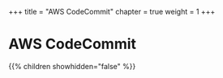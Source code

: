 +++
title = "AWS CodeCommit"
chapter = true
weight = 1
+++

# AWS CodeCommit

{{% children showhidden="false" %}}